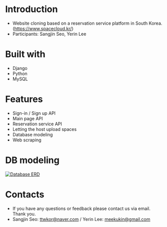 # Introduction
- Website cloning based on a reservation service platform in South Korea.
(https://www.spacecloud.kr/)
- Participants: Sangjin Seo, Yerin Lee

# Built with
- Django
- Python
- MySQL

# Features
- Sign-in / Sign up API
- Main page API
- Reservation service API
- Letting the host upload spaces
- Database modeling
- Web scraping 

# DB modeling

<a target="_blank" rel="noopener noreferrer" href="https://github.com/wecode-bootcamp-korea/WeSpace_backend/blob/master/wespace.png"><img src="https://github.com/wecode-bootcamp-korea/WeSpace_backend/raw/master/wespace.png" alt="Database ERD" style="max-width:100%;"></a>
# Contacts
- If you have any questions or feedback please contact us via email. Thank you.
- Sangjin Seo: ttwkor@naver.com / Yerin Lee: meekukin@gmail.com
